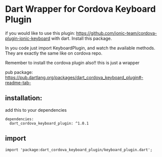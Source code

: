 # Dart Wrapper for Cordova Keyboard Plugin
if you would like to use this plugin: https://github.com/ionic-team/cordova-plugin-ionic-keyboard with dart. Install this package.

In you code just import KeyboardPlugin, and watch the available methods.
They are exactly the same like on cordova repo.

Remember to install the cordova plugin also!! this is just a wrapper

pub package: https://pub.dartlang.org/packages/dart_cordova_keyboard_plugin#-readme-tab-

## installation:
add this to your dependencies
```
dependencies:
  dart_cordova_keyboard_plugin: ^1.0.1
```
## import
```
import 'package:dart_cordova_keyboard_plugin/keyboard_plugin.dart';
```
